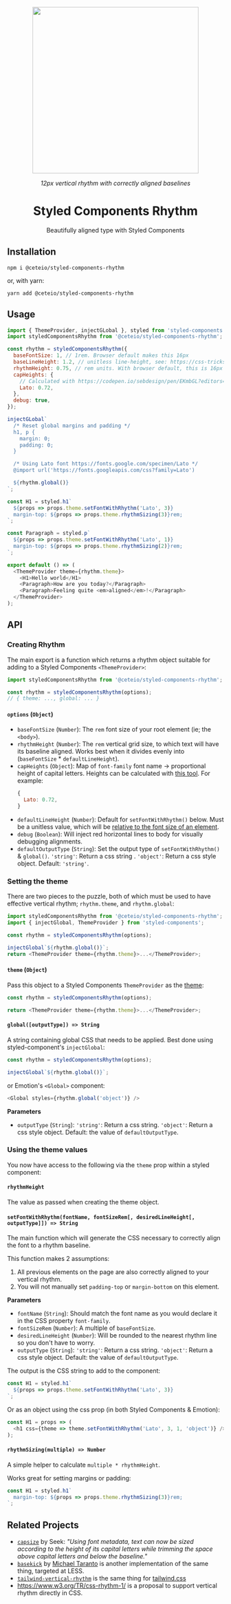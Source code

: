 <p align="center">
  <img src="./img/rhythm-12px.png" height="386">
  <p align="center"><i>12px vertical rhythm with correctly aligned baselines</i><p>
  <h1 align="center">Styled Components Rhythm</h1>
  <p align="center">Beautifully aligned type with Styled Components<p>
</p>

## Installation

```
npm i @ceteio/styled-components-rhythm
```
or, with yarn:

```
yarn add @ceteio/styled-components-rhythm
```

## Usage

```javascript
import { ThemeProvider, injectGLobal }, styled from 'styled-components';
import styledComponentsRhythm from '@ceteio/styled-components-rhythm';

const rhythm = styledComponentsRhythm({
  baseFontSize: 1, // 1rem. Browser default makes this 16px
  baseLineHeight: 1.2, // unitless line-height, see: https://css-tricks.com/almanac/properties/l/line-height/#comment-1587658
  rhythmHeight: 0.75, // rem units. With browser default, this is 16px * 0.75rem == 12px
  capHeights: {
    // Calculated with https://codepen.io/sebdesign/pen/EKmbGL?editors=0011
    Lato: 0.72,
  },
  debug: true,
});

injectGLobal`
  /* Reset global margins and padding */
  h1, p {
    margin: 0;
    padding: 0;
  }

  /* Using Lato font https://fonts.google.com/specimen/Lato */
  @import url('https://fonts.googleapis.com/css?family=Lato')

  ${rhythm.global()}
`;

const H1 = styled.h1`
  ${props => props.theme.setFontWithRhythm('Lato', 3)}
  margin-top: ${props => props.theme.rhythmSizing(3)}rem;
`;

const Paragraph = styled.p`
  ${props => props.theme.setFontWithRhythm('Lato', 1)}
  margin-top: ${props => props.theme.rhythmSizing(2)}rem;
`;

export default () => (
  <ThemeProvider theme={rhythm.theme}>
    <H1>Hello world</H1>
    <Paragraph>How are you today?</Paragraph>
    <Paragraph>Feeling quite <em>aligned</em>!</Paragraph>
  </ThemeProvider>
);
```

## API

### Creating Rhythm

The main export is a function which returns a rhythm object suitable for
adding to a Styled Components `<ThemeProvider>`:

```javascript
import styledComponentsRhythm from '@ceteio/styled-components-rhythm';

const rhythm = styledComponentsRhythm(options);
// { theme: ..., global: ... }
```

#### `options` (`Object`)

- `baseFontSize` (`Number`): The `rem` font size of your root element (ie; the `<body>`).
- `rhythmHeight` (`Number`): The `rem` vertical grid size, to which text will have its baseline aligned. Works best when it divides evenly into (`baseFontSize` * `defaultLineHeight`).
- `capHeights` (`Object`): Map of `font-family` font name -> proportional height of capital letters. Heights can be calculated with [this tool](https://codepen.io/sebdesign/pen/EKmbGL?editors=0011).
  For example:
  ```javascript
  {
    Lato: 0.72,
  }
  ```
- `defaultLineHeight` (`Number`): Default for `setFontWithRhythm()` below. Must be a unitless value, which will be [relative to the font size of an element](https://css-tricks.com/almanac/properties/l/line-height/#comment-1587658).
- `debug` (`Boolean`): Will inject red horizontal lines to body for visually debugging alignments.
- `defaultOutputType` (`String`): Set the output type of `setFontWithRhythm()` & `global()`. `'string'`: Return a css string . `'object'`: Return a css style object. Default: `'string'`.

### Setting the theme

There are two pieces to the puzzle, both of which must be used to have effective
vertical rhythm; `rhythm.theme`, and `rhythm.global`:

```javascript
import styledComponentsRhythm from '@ceteio/styled-components-rhythm';
import { injectGlobal, ThemeProvider } from 'styled-components';

const rhythm = styledComponentsRhythm(options);

injectGlobal`${rhythm.global()}`;
return <ThemeProvider theme={rhythm.theme}>...</ThemeProvider>;
```

#### `theme` (`Object`)

Pass this object to a Styled Components `ThemeProvider` as the [theme](https://www.styled-components.com/docs/advanced#theming):

```javascript
const rhythm = styledComponentsRhythm(options);

return <ThemeProvider theme={rhythm.theme}>...</ThemeProvider>;
```

#### `global([outputType]) => String`

A string containing global CSS that needs to be applied. Best done using
styled-component's `injectGlobal`:

```javascript
const rhythm = styledComponentsRhythm(options);

injectGlobal`${rhythm.global()}`;
```

or Emotion's `<Global>` component:

```javascript
<Global styles={rhythm.global('object')} />
```

**Parameters**

- `outputType` (`String`): `'string'`: Return a css string. `'object'`: Return a
  css style object. Default: the value of `defaultOutputType`.

### Using the theme values

You now have access to the following via the `theme` prop within a styled
component:

#### `rhythmHeight`

The value as passed when creating the theme object.

#### `setFontWithRhythm(fontName, fontSizeRem[, desiredLineHeight[, outputType]]) => String`

The main function which will generate the CSS necessary to correctly align the
font to a rhythm baseline.

This function makes 2 assumptions:

1. All previous elements on the page are also correctly aligned to your vertical
   rhythm.
2. You will not manually set `padding-top` or `margin-bottom` on this element.

**Parameters**

- `fontName` (`String`): Should match the font name as you would declare it in the CSS
  property `font-family`.
- `fontSizeRem` (`Number`): A multiple of `baseFontSize`.
- `desiredLineHeight` (`Number`): Will be rounded to the nearest rhythm line so you
  don't have to worry.
- `outputType` (`String`): `'string'`: Return a css string. `'object'`: Return a
  css style object. Default: the value of `defaultOutputType`.

The output is the CSS string to add to the component:

```javascript
const H1 = styled.h1`
  ${props => props.theme.setFontWithRhythm('Lato', 3)}
`;
```

Or as an object using the css prop (in both Styled Components & Emotion):

```javascript
const H1 = props => (
  <h1 css={theme => theme.setFontWithRhythm('Lato', 3, 1, 'object')} />
);
```

#### `rhythmSizing(multiple) => Number`

A simple helper to calculate `multiple * rhythmHeight`.

Works great for setting margins or padding:

```javascript
const H1 = styled.h1`
  margin-top: ${props => props.theme.rhythmSizing(3)}rem;
`;
```

## Related Projects

- [`capsize`](https://seek-oss.github.io/capsize/) by Seek: _"Using font metadata, text can now be sized according to the height of its capital letters while trimming the space above capital letters and below the baseline."_
- [`basekick`](https://github.com/michaeltaranto/basekick) by [Michael Taranto](https://mobile.twitter.com/michaeltaranto) is another implementation of the same thing, targeted at LESS.
- [`tailwind-vertical-rhythm`](https://github.com/juliekoubova/tailwind-vertical-rhythm) is the same thing for [tailwind.css](https://tailwindcss.com)
- https://www.w3.org/TR/css-rhythm-1/ is a proposal to support vertical rhythm directly in CSS.
